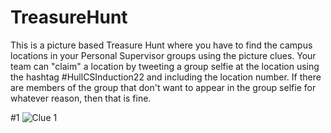 # TreasureHunt
This is a picture based Treasure Hunt where you have to find the campus locations in your Personal Supervisor groups using the picture clues.
Your team can "claim" a location by tweeting a group selfie at the location using the hashtag #HullCSInduction22 and including the location number.
If there are members of the group that don't want to appear in the group selfie for whatever reason, then that is fine.

#1
![Clue 1](images/1.png)

